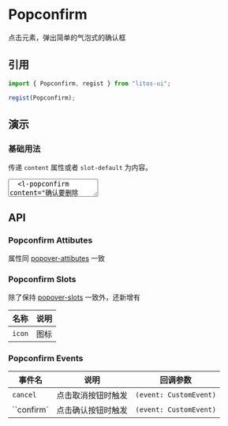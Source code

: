 # Popconfirm

点击元素，弹出简单的气泡式的确认框

## 引用

```js
import { Popconfirm, regist } from "litos-ui";

regist(Popconfirm);
```

## 演示

### 基础用法

传递 `content` 属性或者 `slot-default` 为内容。

<ClientOnly>
<l-code-preview>
<textarea lang="html">
  <l-popconfirm content="确认要删除吗？">
    <l-button slot="trigger">提示</l-button>
  </l-popconfirm>
</textarea>
</l-code-preview>
</ClientOnly>

## API

### Popconfirm Attibutes

属性同 [popover-attibutes](/components/popover#popover-attibutes) 一致

### Popconfirm Slots

除了保持 [popover-slots](/components/popover#popover-slots) 一致外，还新增有

<!-- prettier-ignore -->
| 名称 | 说明 |
| --- | --- |
| `icon` | 图标 |

### Popconfirm Events

<!-- prettier-ignore -->
| 事件名 | 说明 | 回调参数 |
| --- | --- | --- |
| `cancel` | 点击取消按钮时触发 | `(event: CustomEvent)` |
| ``confirm` | 点击确认按钮时触发 | `(event: CustomEvent)` |
